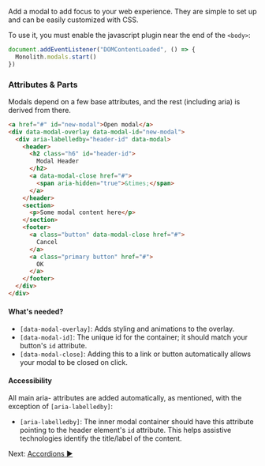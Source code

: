 Add a modal to add focus to your web experience. They are simple to set up and can be easily customized with CSS.

To use it, you must enable the javascript plugin near the end of the `<body>`:

```js
document.addEventListener("DOMContentLoaded", () => {
  Monolith.modals.start()
})
```

### Attributes & Parts

Modals depend on a few base attributes, and the rest (including aria) is derived from there.

```html
<a href="#" id="new-modal">Open modal</a>
<div data-modal-overlay data-modal-id="new-modal">
  <div aria-labelledby="header-id" data-modal>
    <header>
      <h2 class="h6" id="header-id">
        Modal Header
      </h2>
      <a data-modal-close href="#">
        <span aria-hidden="true">&times;</span>
      </a>
    </header>
    <section>
      <p>Some modal content here</p>
    </section>
    <footer>
      <a class="button" data-modal-close href="#">
        Cancel
      </a>
      <a class="primary button" href="#">
        OK
      </a>
    </footer>
  </div>
</div>
```

#### What's needed?

- `[data-modal-overlay]`: Adds styling and animations to the overlay.
- `[data-modal-id]`: The unique id for the container; it should match your button's `id` attribute.
- `[data-modal-close]`: Adding this to a link or button automatically allows your modal to be closed on click.

#### Accessibility

All main aria- attributes are added automatically, as mentioned, with the exception of `[aria-labelledby]`:

- `[aria-labelledby]`: The inner modal container should have this attribute pointing to the header element's `id` attribute. This helps assistive technologies identify the title/label of the content.

Next: [Accordions ►](accordions)
